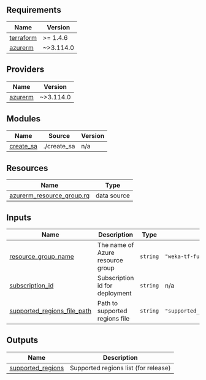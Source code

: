 <!-- BEGIN_TF_DOCS -->
## Requirements

| Name | Version |
|------|---------|
| <a name="requirement_terraform"></a> [terraform](#requirement\_terraform) | >= 1.4.6 |
| <a name="requirement_azurerm"></a> [azurerm](#requirement\_azurerm) | ~>3.114.0 |

## Providers

| Name | Version |
|------|---------|
| <a name="provider_azurerm"></a> [azurerm](#provider\_azurerm) | ~>3.114.0 |

## Modules

| Name | Source | Version |
|------|--------|---------|
| <a name="module_create_sa"></a> [create\_sa](#module\_create\_sa) | ./create_sa | n/a |

## Resources

| Name | Type |
|------|------|
| [azurerm_resource_group.rg](https://registry.terraform.io/providers/hashicorp/azurerm/latest/docs/data-sources/resource_group) | data source |

## Inputs

| Name | Description | Type | Default | Required |
|------|-------------|------|---------|:--------:|
| <a name="input_resource_group_name"></a> [resource\_group\_name](#input\_resource\_group\_name) | The name of Azure resource group | `string` | `"weka-tf-functions"` | no |
| <a name="input_subscription_id"></a> [subscription\_id](#input\_subscription\_id) | Subscription id for deployment | `string` | n/a | yes |
| <a name="input_supported_regions_file_path"></a> [supported\_regions\_file\_path](#input\_supported\_regions\_file\_path) | Path to supported regions file | `string` | `"supported_regions/release.txt"` | no |

## Outputs

| Name | Description |
|------|-------------|
| <a name="output_supported_regions"></a> [supported\_regions](#output\_supported\_regions) | Supported regions list (for release) |
<!-- END_TF_DOCS -->
